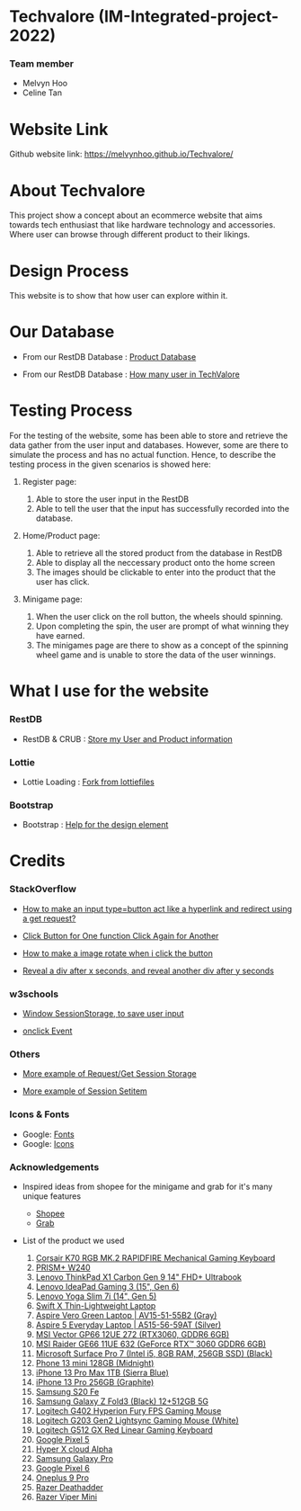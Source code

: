 # Techvalore (IM-Integrated-project-2022)
### Team member
- Melvyn Hoo 
- Celine Tan
# Website Link
Github website link: https://melvynhoo.github.io/Techvalore/

# About Techvalore
This project show a concept about an ecommerce website that aims towards tech enthusiast that like hardware technology and accessories. Where user can browse through different product to their likings.

# Design Process
This website is to show that how user can explore within it.

# Our Database
- From our RestDB Database  : [Product Database 
 ](https://own-product-api.melvynhoo.repl.co/)

 - From our RestDB Database : [How many user in TechValore 
 ](https://how-many-user-in-techvalore.melvynhoo.repl.co/)

# Testing Process
For the testing of the website, some has been able to store and retrieve the data gather from the user input and databases. However, some are there to simulate the process and has no actual function. Hence, to describe the testing process in the given scenarios is showed here:
1. Register page:
    1. Able to store the user input in the RestDB
    2. Able to tell the user that the input has successfully recorded into the database.

2. Home/Product page:
    1. Able to retrieve all the stored product from the database in RestDB
    2. Able to display all the neccessary product onto the home screen
    3. The images should be clickable to enter into the product that the user has click. 

3. Minigame page:
    1. When the user click on the roll button, the wheels should spinning.
    2. Upon completing the spin, the user are prompt of what winning they have earned.
    3. The minigames page are there to show as a concept of the spinning wheel game and is unable to store the data of the user winnings.

# What I use for the website

### RestDB
- RestDB & CRUB : [Store my User and Product information
 ](https://restdb.io/)

### Lottie
- Lottie Loading : [Fork from lottiefiles
 ](https://lottiefiles.com/89991-loading)

### Bootstrap
- Bootstrap : [Help for the design element
 ](https://getbootstrap.com/docs/5.1/getting-started/introduction/)

# Credits

### StackOverflow
- [How to make an input type=button act like a hyperlink and redirect using a get request?
](https://stackoverflow.com/questions/3303675/how-to-make-an-input-type-button-act-like-a-hyperlink-and-redirect-using-a-get-r)

- [Click Button for One function Click Again for Another
](https://stackoverflow.com/questions/19128311/click-button-for-one-function-click-again-for-another)

- [How to make a image rotate when i click the button
](https://stackoverflow.com/questions/61641362/how-to-make-a-image-rotate-when-i-click-the-button)

- [Reveal a div after x seconds, and reveal another div after y seconds
](https://stackoverflow.com/questions/18808383/reveal-a-div-after-x-seconds-and-reveal-another-div-after-y-seconds)

### w3schools
- [Window SessionStorage, to save user input
](https://www.w3schools.com/jsref/prop_win_sessionstorage.asp)

- [onclick Event
](https://www.w3schools.com/jsref/event_onclick.asp)

### Others
- [More example of Request/Get Session Storage
](https://www.codegrepper.com/code-examples/javascript/request+session+javascript)

- [More example of Session Setitem
](https://developer.mozilla.org/en-US/docs/Web/API/Storage/setItem)


### Icons & Fonts
- Google: [Fonts
 ](https://fonts.google.com/)
- Google: [Icons
 ](https://fonts.google.com/icons?selected=Material+Icons)

 ### Acknowledgements

- Inspired ideas from shopee for the minigame and grab for it's many unique features
  - [Shopee
  ](https://shopee.sg/)
  - [Grab
  ]( https://www.grab.com/sg/)

- List of the product we used
    1. [Corsair K70 RGB MK.2 RAPIDFIRE Mechanical Gaming Keyboard
    ](https://www.corsair.com/us/en/Categories/Products/Gaming-Keyboards/RGB-Mechanical-Gaming-Keyboards/K70-RGB-MK-2/p/CH-9109012-NA)
    2. [PRISM+ W240
    ]( https://prismplus.sg/collections/gaming-monitors/products/prism-w240?gclid=Cj0KCQiApL2QBhC8ARIsAGMm-KE0l4Y_xb1r8m_6UxErQVkkGNWlxYOpHyAhc3vrJv89WsdY00tdtOMaApwDEALw_wcB)
    3. [Lenovo ThinkPad X1 Carbon Gen 9 14" FHD+ Ultrabook
    ](https://www.ubuy.com.sg/product/3O47A34WY-latest-lenovo-thinkpad-x1-carbon-gen-9-14-fhd-ultrabook-11th-gen-i7-1185g7-32-gb-ddr4-512-gb-ssd-intel-iris-xe-graphics-fingerprint-reader)
    4. [Lenovo IdeaPad Gaming 3 (15", Gen 6)
    ](https://www.lenovo.com/sg/en/laptops/legion/gaming-series-laptops/Gaming-3-Gen-6-15-AMD/p/WMD00000479)
    5. [Lenovo Yoga Slim 7i (14", Gen 5)
    ](https://www.lenovo.com/sg/en/laptops/yoga/yoga-slim-series/Yoga-Slim-7-Pro-14ITL5/p/WMD00000492)
    6. [Swift X Thin-Lightweight Laptop
    ](https://store.acer.com/en-sg/swift-x-sfx14-41g-r4b1)
    7. [Aspire Vero Green Laptop | AV15-51-55B2 (Gray)
    ](https://store.acer.com/en-sg/laptops/aspire-performance/aspire-vero)
    8. [Aspire 5 Everyday Laptop | A515-56-59AT (Silver)
    ](https://store.acer.com/en-sg/aspire-5-a515-56-59at)
    9. [MSI Vector GP66 12UE 272 (RTX3060, GDDR6 6GB)
    ](https://mystore.msi.com/product/msi-vector-gp66-12ue-rtx3060-gddr6-6gb/)
    10. [MSI Raider GE66 11UE 632 (GeForce RTX™ 3060 GDDR6 6GB)
    ](https://mystore.msi.com/product/msi-raider-ge66-11ue-632-geforce-rtx-3060-gddr6-6gb-preorder-1-2-weeks/)
    11. [Microsoft Surface Pro 7 (Intel i5, 8GB RAM, 256GB SSD) (Black)
    ](https://www.challenger.sg/pc-go/notebooks-desktops/notebooks-desktops-Modern-PCs/microsoft-surface-pro-7-intel-i5-8gb-ram-256gb-ssd-black0--0889842500912)
    12. [Phone 13 mini 128GB (Midnight)
    ](https://www.challenger.sg/apple/iphone-m/iphone-/iphone-13-mini-128gb-midnight-mlk03zpa0--0194252689721?h=MCwxLDEqMTE0OQ%3D%3D)
    13. [iPhone 13 Pro Max 1TB (Sierra Blue)
    ](https://www.challenger.sg/apple/iphone-m/iphone-/iphone13promax-1tb-sierra-blue-mlln3zpa0--0194252702048?h=MSwxLDEqMjYyOQ%3D%3D)
    14. [iPhone 13 Pro 256GB (Graphite)
    ](https://www.challenger.sg/apple/iphone-m/iphone-/iphone-13-pro-256gb-graphite-mlve3zpa0--0194252716700?h=MSwxLDEqMTgxOQ%3D%3D)
    15. [Samsung S20 Fe
    ](https://www.challenger.sg/android-zone/phones/smartphones/samsung-galaxy-s20-fe-cloud-red-8-256gb-5g0--8806090862410?h=MSwxLDEqNzk4)
    16. [Samsung Galaxy Z Fold3 (Black) 12+512GB 5G 
    ](https://www.challenger.sg/android-zone/phones/smartphones/samsung-galaxy-z-fold3-black-12512gb-5g-smf926bzkgxsp0--8806092562158?h=MSwwLDAqMjQzMA%3D%3D)
    17. [Logitech G402 Hyperion Fury FPS Gaming Mouse
    ](https://www.challenger.sg/accessories-showroom/toys-gaming-accessories/toys-gaming-accessories-Gaming-Mice/logitech-g402-hyperion-fury-fps-gaming-mouse0--0097855105677?h=MSwxLDAqNDg%3D)
    18. [Logitech G203 Gen2 Lightsync Gaming Mouse (White)
    ](https://www.challenger.sg/accessories-showroom/toys-gaming-accessories/toys-gaming-accessories-Gaming-Mice/logitech-g203-gen2-lightsync-gaming-mouse-white0--0097855155955?h=MSwxLDEqMzg%3D)
    19. [Logitech G512 GX Red Linear Gaming Keyboard
    ](https://www.challenger.sg/accessories-showroom/toys-gaming-accessories/toys-gaming-accessories-Gaming-Keyboards/logitech-g512-gx-red-linear-gaming-keyboard0--0097855151773?h=MSwxLDAqMTA4)
    20. [Google Pixel 5
    ](https://www.amazon.sg/Google-Pixel-128GB-8GB-RAM/dp/B08JN8MCT5/ref=asc_df_B08JN8MCT5/?tag=googleshoppin-22&linkCode=df0&hvadid=404283839969&hvpos=&hvnetw=g&hvrand=15615298105422156652&hvpone=&hvptwo=&hvqmt=&hvdev=c&hvdvcmdl=&hvlocint=&hvlocphy=9062499&hvtargid=pla-1003444575963&psc=1)
    21. [Hyper X cloud Alpha
    ](https://www.amazon.sg/HyperX-Headset-Nintendo-HX-HSCA-RD-AM/dp/B074NBSF9N/ref=asc_df_B074NBSF9N/?tag=googleshoppin-22&linkCode=df0&hvadid=389118334212&hvpos=&hvnetw=g&hvrand=15251076191672925952&hvpone=&hvptwo=&hvqmt=&hvdev=c&hvdvcmdl=&hvlocint=&hvlocphy=9062499&hvtargid=pla-434383799193&psc=1)
    22. [Samsung Galaxy Pro
    ](https://www.amazon.sg/Bluetooth-Wireless-Cancelling-Charging-Resistant/dp/B08MWY75DH/ref=pd_lpo_1?pd_rd_i=B08MWY75DH&psc=1)
    23. [Google Pixel 6
    ](https://www.expansys.com.sg/google-pixel-6-5g-dual-sim-8gb-128gb-stormy-black-363178/)
    24. [Oneplus 9 Pro
    ](https://www.amazon.com/OnePlus-Unlocked-Smartphone-Hasselblad-Wireless/dp/B07XM7WVS8)
    25. [Razer Deathadder
    ](https://www.amazon.sg/Razer-Deathadder-Essential-Optical-Adjustible/dp/B07KFRRVK4/ref=asc_df_B07KFRRVK4/?tag=googleshoppin-22&linkCode=df0&hvadid=404237899819&hvpos=&hvnetw=g&hvrand=8305281493546185122&hvpone=&hvptwo=&hvqmt=&hvdev=c&hvdvcmdl=&hvlocint=&hvlocphy=9062499&hvtargid=pla-731375452270&psc=1)
    26. [Razer Viper Mini
    ](https://www.courts.com.sg/razer-viper-mini-wired-gaming-mouse-ip159031)
